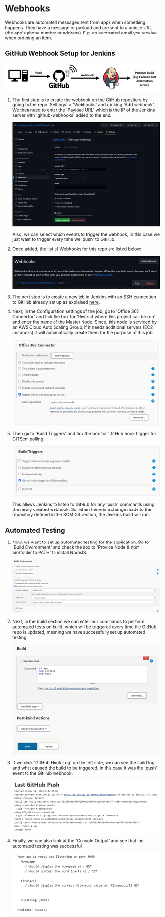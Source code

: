 # Webhooks

Webhooks are automated messages sent from apps when something happens. They have a message or payload and are sent to a unique URL (the app's phone number or address). E.g. an automated email you receive when ordering an item.

## GitHub Webhook Setup for Jenkins

![GitHub Webhook Setup for Jenkins](images/jenkins-github-webhook.png)

1. The first step is to create the webhook on the GitHub repository by going to the repo 'Settings' > 'Webhooks' and clicking 'Add webhook'. We then need to enter the 'Payload URL' which is the IP of the Jenkins server with 'github-webhooks' added to the end.

    ![GitHub webhook](images/github-webhook.png)

    Also, we can select which events to trigger the webhook, in this case we just want to trigger every time we 'push' to GitHub.

2. Once added, the list of Webhooks for this repo are listed below:

    ![List of GitHub webhook](images/webhook-list.png)

3. The next step is to create a new job in Jenkins with an SSH connection to GitHub already set up as explained [here](https://github.com/bradley-woods/tech230-cicd/blob/main/jenkins-ssh.md).

4. Next, in the Configuration settings of the job, go to 'Office 365 Connector' and tick the box for 'Restrict where this project can be run' and enter the name of the Master Node. Since, this node is serviced by an AWS Cloud Auto Scaling Group, if it needs additional servers (EC2 instances) it will automatically create them for the purpose of this job.  

    ![Restrict node](images/jenkins-restrict.png)

5. Then go to 'Build Triggers' and tick the box for 'GitHub hook trigger for GITScm polling'.

    ![GitHub trigger](images/jenkins-git-trigger.png)

    This allows Jenkins to listen to GitHub for any 'push' commands using the newly created webhook. So, when there is a change made to the repository defined in the SCM Git section, the Jenkins build will run.

## Automated Testing

1. Now, we want to set up automated testing for the application. Go to 'Build Environment' and check the box to 'Provide Node & npm bin/folder to PATH' to install NodeJS.

    ![Build Env](images/jenkins-env.png)

2. Next, in the build section we can enter our commands to perform automated tests on build, which will be triggered every time the GitHub repo is updated, meaning we have successfully set up automated testing.

    ![Automated testing](images/jenkins-shell.png)

3. If we click 'GitHub Hook Log' on the left side, we can see the build log and what caused the build to be triggered, in this case it was the 'push' event to the GitHub webhook.

    ![Automated testing log](images/jenkins-polling-log.png)

4. Finally, we can also look at the 'Console Output' and see that the automated testing was successful:

    ![Automated testing log](images/jenkins-pass-tests.png)
